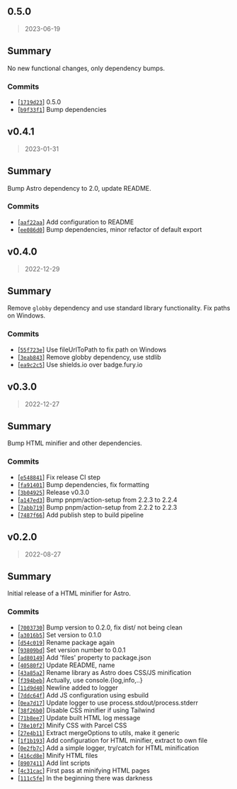 ## 0.5.0

> 2023-06-19

## Summary

No new functional changes, only dependency bumps.

### Commits

- [[`1719d23`](https://github.com/sondr3/astro-html-minifier)] 0.5.0
- [[`b9f33f1`](https://github.com/sondr3/astro-html-minifier)] Bump dependencies

## v0.4.1

> 2023-01-31

## Summary

Bump Astro dependency to 2.0, update README.

### Commits

- [[`aaf22aa`](https://github.com/sondr3/astro-html-minifier)] Add configuration to README
- [[`ee086d0`](https://github.com/sondr3/astro-html-minifier)] Bump dependencies, minor refactor of default export

## v0.4.0

> 2022-12-29

## Summary

Remove `globby` dependency and use standard library functionality. Fix paths on Windows.

### Commits

- [[`55f723e`](https://github.com/sondr3/astro-html-minifier)] Use fileUrlToPath to fix path on Windows
- [[`3eab843`](https://github.com/sondr3/astro-html-minifier)] Remove globby dependency, use stdlib
- [[`ea9c2c5`](https://github.com/sondr3/astro-html-minifier)] Use shields.io over badge.fury.io

## v0.3.0

> 2022-12-27

## Summary

Bump HTML minifier and other dependencies.

### Commits

- [[`e548841`](https://github.com/sondr3/astro-html-minifier)] Fix release CI step
- [[`fa91401`](https://github.com/sondr3/astro-html-minifier)] Bump dependencies, fix formatting
- [[`3b04925`](https://github.com/sondr3/astro-html-minifier)] Release v0.3.0
- [[`a147ed3`](https://github.com/sondr3/astro-html-minifier)] Bump pnpm/action-setup from 2.2.3 to 2.2.4
- [[`7abb719`](https://github.com/sondr3/astro-html-minifier)] Bump pnpm/action-setup from 2.2.2 to 2.2.3
- [[`7487f66`](https://github.com/sondr3/astro-html-minifier)] Add publish step to build pipeline

## v0.2.0

> 2022-08-27

## Summary

Initial release of a HTML minifier for Astro.

### Commits

- [[`7003730`](https://github.com/sondr3/astro-html-minifier)] Bump version to 0.2.0, fix dist/ not being clean
- [[`a3016b5`](https://github.com/sondr3/astro-html-minifier)] Set version to 0.1.0
- [[`d54c019`](https://github.com/sondr3/astro-html-minifier)] Rename package again
- [[`93809bd`](https://github.com/sondr3/astro-html-minifier)] Set version number to 0.0.1
- [[`ad80149`](https://github.com/sondr3/astro-html-minifier)] Add 'files' property to package.json
- [[`40580f2`](https://github.com/sondr3/astro-html-minifier)] Update README, name
- [[`43a85a2`](https://github.com/sondr3/astro-html-minifier)] Rename library as Astro does CSS/JS minification
- [[`f394beb`](https://github.com/sondr3/astro-html-minifier)] Actually, use console.{log,info,..}
- [[`11d9d40`](https://github.com/sondr3/astro-html-minifier)] Newline added to logger
- [[`7ddc64f`](https://github.com/sondr3/astro-html-minifier)] Add JS configuration using esbuild
- [[`0ea7d17`](https://github.com/sondr3/astro-html-minifier)] Update logger to use process.stdout/process.stderr
- [[`38f26b0`](https://github.com/sondr3/astro-html-minifier)] Disable CSS minifier if using Tailwind
- [[`71b8ee7`](https://github.com/sondr3/astro-html-minifier)] Update built HTML log message
- [[`78e10f2`](https://github.com/sondr3/astro-html-minifier)] Minify CSS with Parcel CSS
- [[`27e4b11`](https://github.com/sondr3/astro-html-minifier)] Extract mergeOptions to utils, make it generic
- [[`1f1b193`](https://github.com/sondr3/astro-html-minifier)] Add configuration for HTML minifier, extract to own file
- [[`0e2fb7c`](https://github.com/sondr3/astro-html-minifier)] Add a simple logger, try/catch for HTML minification
- [[`416cd8e`](https://github.com/sondr3/astro-html-minifier)] Minify HTML files
- [[`8907411`](https://github.com/sondr3/astro-html-minifier)] Add lint scripts
- [[`4c31cac`](https://github.com/sondr3/astro-html-minifier)] First pass at minifying HTML pages
- [[`111c5fe`](https://github.com/sondr3/astro-html-minifier)] In the beginning there was darkness
